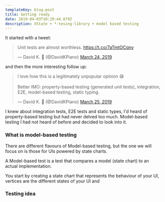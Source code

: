 ```yaml
---
templateKey: blog-post
title: Getting ready
date: 2019-04-03T10:29:44.879Z
description: XState + *-tesing-library + model based testing
---
```

It started with a tweet:

<blockquote class="twitter-tweet" data-lang="en"><p lang="en" dir="ltr">Unit tests are almost worthless. <a href="https://t.co/7aTmtOCqnv">https://t.co/7aTmtOCqnv</a></p>&mdash; David K. 🎹 (@DavidKPiano) <a href="https://twitter.com/DavidKPiano/status/1109954809732444162?ref_src=twsrc%5Etfw">March 24, 2019</a></blockquote>

<script async src="https://platform.twitter.com/widgets.js" charset="utf-8"></script>

and then the more interesting follow up:

<blockquote class="twitter-tweet" data-lang="en"><p lang="en" dir="ltr">I love how this is a legitimately unpopular opinion 😅<br><br>Better IMO: property-based testing (generated unit tests), integration, E2E, model-based testing, static typing.</p>&mdash; David K. 🎹 (@DavidKPiano) <a href="https://twitter.com/DavidKPiano/status/1109974822463983616?ref_src=twsrc%5Etfw">March 25, 2019</a></blockquote>

<script async src="https://platform.twitter.com/widgets.js" charset="utf-8"></script>

I knew about integration tests, E2E tests and static types, I'd heard of property-based testing but had never delved too much. Model-based testing I had not heard of before and decided to look into it.

### What is model-based testing

There are different flavours of Model-based testing, but the one we will focus on is those for UIs powered by state charts.

A Model-based test is a test that compares a model (state chart) to an actual implementation. 

You start by creating a state chart that represents the behaviour of your UI, vertices are the different states of your UI and 

### Testing idea
